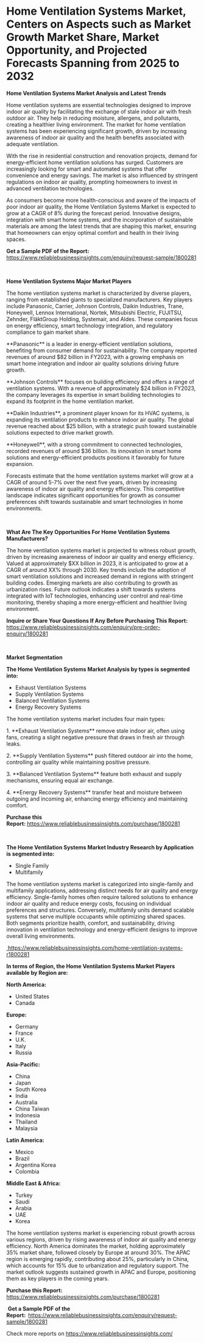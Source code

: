 <p><h1>Home Ventilation Systems Market, Centers on Aspects such as Market Growth Market Share, Market Opportunity, and Projected Forecasts Spanning from 2025 to 2032</h1></p><p><strong>Home Ventilation Systems Market Analysis and Latest Trends</strong></p>
<p><p>Home ventilation systems are essential technologies designed to improve indoor air quality by facilitating the exchange of stale indoor air with fresh outdoor air. They help in reducing moisture, allergens, and pollutants, creating a healthier living environment. The market for home ventilation systems has been experiencing significant growth, driven by increasing awareness of indoor air quality and the health benefits associated with adequate ventilation. </p><p>With the rise in residential construction and renovation projects, demand for energy-efficient home ventilation solutions has surged. Customers are increasingly looking for smart and automated systems that offer convenience and energy savings. The market is also influenced by stringent regulations on indoor air quality, prompting homeowners to invest in advanced ventilation technologies.</p><p>As consumers become more health-conscious and aware of the impacts of poor indoor air quality, the Home Ventilation Systems Market is expected to grow at a CAGR of 8% during the forecast period. Innovative designs, integration with smart home systems, and the incorporation of sustainable materials are among the latest trends that are shaping this market, ensuring that homeowners can enjoy optimal comfort and health in their living spaces.</p></p>
<p><strong>Get a Sample PDF of the Report:&nbsp;</strong> <a href="https://www.reliablebusinessinsights.com/enquiry/request-sample/1800281?utm_campaign=2677&utm_medium=2&utm_source=Github&utm_content=ia&utm_term=10042025&utm_id=home-ventilation-systems">https://www.reliablebusinessinsights.com/enquiry/request-sample/1800281</a></p>
<p>&nbsp;</p>
<p><strong>Home Ventilation Systems Major Market Players</strong></p>
<p><p>The home ventilation systems market is characterized by diverse players, ranging from established giants to specialized manufacturers. Key players include Panasonic, Carrier, Johnson Controls, Daikin Industries, Trane, Honeywell, Lennox International, Nortek, Mitsubishi Electric, FUJITSU, Zehnder, FläktGroup Holding, Systemair, and Aldes. These companies focus on energy efficiency, smart technology integration, and regulatory compliance to gain market share.</p><p>**Panasonic** is a leader in energy-efficient ventilation solutions, benefiting from consumer demand for sustainability. The company reported revenues of around $82 billion in FY2023, with a growing emphasis on smart home integration and indoor air quality solutions driving future growth.</p><p>**Johnson Controls** focuses on building efficiency and offers a range of ventilation systems. With a revenue of approximately $24 billion in FY2023, the company leverages its expertise in smart building technologies to expand its footprint in the home ventilation market.</p><p>**Daikin Industries**, a prominent player known for its HVAC systems, is expanding its ventilation products to enhance indoor air quality. The global revenue reached about $25 billion, with a strategic push toward sustainable solutions expected to drive market growth.</p><p>**Honeywell**, with a strong commitment to connected technologies, recorded revenues of around $36 billion. Its innovation in smart home solutions and energy-efficient products positions it favorably for future expansion.</p><p>Forecasts estimate that the home ventilation systems market will grow at a CAGR of around 5-7% over the next five years, driven by increasing awareness of indoor air quality and energy efficiency. This competitive landscape indicates significant opportunities for growth as consumer preferences shift towards sustainable and smart technologies in home environments.</p></p>
<p>&nbsp;</p>
<p><strong>What Are The Key Opportunities For Home Ventilation Systems Manufacturers?</strong></p>
<p><p>The home ventilation systems market is projected to witness robust growth, driven by increasing awareness of indoor air quality and energy efficiency. Valued at approximately $XX billion in 2023, it is anticipated to grow at a CAGR of around XX% through 2030. Key trends include the adoption of smart ventilation solutions and increased demand in regions with stringent building codes. Emerging markets are also contributing to growth as urbanization rises. Future outlook indicates a shift towards systems integrated with IoT technologies, enhancing user control and real-time monitoring, thereby shaping a more energy-efficient and healthier living environment.</p></p>
<p><strong>Inquire or Share Your Questions If Any Before Purchasing This Report:</strong> <a href="https://www.reliablebusinessinsights.com/enquiry/pre-order-enquiry/1800281?utm_campaign=2677&utm_medium=2&utm_source=Github&utm_content=ia&utm_term=10042025&utm_id=home-ventilation-systems">https://www.reliablebusinessinsights.com/enquiry/pre-order-enquiry/1800281</a></p>
<p>&nbsp;</p>
<p><strong>Market Segmentation</strong></p>
<p><strong>The Home Ventilation Systems Market Analysis by types is segmented into:</strong></p>
<p><ul><li>Exhaust Ventilation Systems</li><li>Supply Ventilation Systems</li><li>Balanced Ventilation Systems</li><li>Energy Recovery Systems</li></ul></p>
<p><p>The home ventilation systems market includes four main types: </p><p>1. **Exhaust Ventilation Systems** remove stale indoor air, often using fans, creating a slight negative pressure that draws in fresh air through leaks.</p><p>2. **Supply Ventilation Systems** push filtered outdoor air into the home, controlling air quality while maintaining positive pressure.</p><p>3. **Balanced Ventilation Systems** feature both exhaust and supply mechanisms, ensuring equal air exchange.</p><p>4. **Energy Recovery Systems** transfer heat and moisture between outgoing and incoming air, enhancing energy efficiency and maintaining comfort.</p></p>
<p><strong>Purchase this Report:&nbsp;</strong><a href="https://www.reliablebusinessinsights.com/purchase/1800281?utm_campaign=2677&utm_medium=2&utm_source=Github&utm_content=ia&utm_term=10042025&utm_id=home-ventilation-systems">https://www.reliablebusinessinsights.com/purchase/1800281</a></p>
<p>&nbsp;</p>
<p><strong>The Home Ventilation Systems Market Industry Research by Application is segmented into:</strong></p>
<p><ul><li>Single Family</li><li>Multifamily</li></ul></p>
<p><p>The home ventilation systems market is categorized into single-family and multifamily applications, addressing distinct needs for air quality and energy efficiency. Single-family homes often require tailored solutions to enhance indoor air quality and reduce energy costs, focusing on individual preferences and structures. Conversely, multifamily units demand scalable systems that serve multiple occupants while optimizing shared spaces. Both segments prioritize health, comfort, and sustainability, driving innovation in ventilation technology and energy-efficient designs to improve overall living environments.</p></p>
<p><a href="https://www.reliablebusinessinsights.com/home-ventilation-systems-r1800281?utm_campaign=2677&utm_medium=2&utm_source=Github&utm_content=ia&utm_term=10042025&utm_id=home-ventilation-systems">&nbsp;https://www.reliablebusinessinsights.com/home-ventilation-systems-r1800281</a></p>
<p><strong>In terms of Region, the Home Ventilation Systems Market Players available by Region are:</strong></p>
<p>
    <p> <strong> North America: </strong>
        <ul>
            <li>United States</li>
            <li>Canada</li>
        </ul>
        </p> 
    <p> <strong> Europe: </strong>
        <ul>
            <li>Germany</li>
            <li>France</li>
            <li>U.K.</li>
            <li>Italy</li>
            <li>Russia</li>
        </ul>
        </p> 
    <p> <strong> Asia-Pacific: </strong>
        <ul>
            <li>China</li>
            <li>Japan</li>
            <li>South Korea</li>
            <li>India</li>
            <li>Australia</li>
            <li>China Taiwan</li>
            <li>Indonesia</li>
            <li>Thailand</li>
            <li>Malaysia</li>
        </ul>
        </p> 
    <p> <strong> Latin America: </strong>
        <ul>
            <li>Mexico</li>
            <li>Brazil</li>
            <li>Argentina Korea</li>
            <li>Colombia</li>
        </ul>
        </p> 
    <p> <strong> Middle East & Africa: </strong>
        <ul>
            <li>Turkey</li>
            <li>Saudi</li>
            <li>Arabia</li>
            <li>UAE</li>
            <li>Korea</li>
        </ul>
    </p>
    </p>
<p><p>The home ventilation systems market is experiencing robust growth across various regions, driven by rising awareness of indoor air quality and energy efficiency. North America dominates the market, holding approximately 35% market share, followed closely by Europe at around 30%. The APAC region is emerging rapidly, contributing about 25%, particularly in China, which accounts for 15% due to urbanization and regulatory support. The market outlook suggests sustained growth in APAC and Europe, positioning them as key players in the coming years.</p></p>
<p><strong>Purchase this Report: </strong><a href="https://www.reliablebusinessinsights.com/purchase/1800281?utm_campaign=2677&utm_medium=2&utm_source=Github&utm_content=ia&utm_term=10042025&utm_id=home-ventilation-systems">https://www.reliablebusinessinsights.com/purchase/1800281</a></p>
<p>&nbsp;<strong>Get a Sample PDF of the Report:&nbsp;&nbsp;</strong><a href="https://www.reliablebusinessinsights.com/enquiry/request-sample/1800281?utm_campaign=2677&utm_medium=2&utm_source=Github&utm_content=ia&utm_term=10042025&utm_id=home-ventilation-systems">https://www.reliablebusinessinsights.com/enquiry/request-sample/1800281</a></p>
<p><strong></strong></p>
<p>Check more reports on <a href="https://www.reliablebusinessinsights.com/?utm_campaign=2677&utm_medium=2&utm_source=Github&utm_content=ia&utm_term=10042025&utm_id=home-ventilation-systems">https://www.reliablebusinessinsights.com/</a></p>
